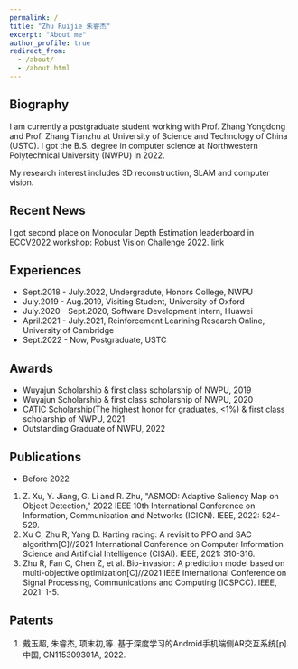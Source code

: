 ```yaml
---
permalink: /
title: "Zhu Ruijie 朱睿杰"
excerpt: "About me"
author_profile: true
redirect_from: 
  - /about/
  - /about.html
---
```


Biography
------

I am currently a postgraduate student working with Prof. Zhang Yongdong and Prof. Zhang Tianzhu at University of Science and Technology of China (USTC). I got the B.S. degree in computer science at Northwestern Polytechnical University (NWPU) in 2022.

My research interest includes 3D reconstruction, SLAM and computer vision. 

Recent News
------
I got second place on Monocular Depth Estimation leaderboard in ECCV2022 workshop: Robust Vision Challenge 2022. [link](http://www.robustvision.net/leaderboard.php?benchmark=depth)

Experiences
------
- Sept.2018 - July.2022, Undergradute, Honors College, NWPU
- July.2019 - Aug.2019, Visiting Student, University of Oxford
- July.2020 - Sept.2020, Software Development Intern, Huawei
- April.2021 - July.2021, Reinforcement Learining Research Online, University of Cambridge
- Sept.2022 - Now, Postgraduate, USTC

Awards
------
- Wuyajun Scholarship & first class scholarship of NWPU, 2019
- Wuyajun Scholarship & first class scholarship of NWPU, 2020
- CATIC Scholarship(The highest honor for graduates, <1%) & first class scholarship of NWPU, 2021
- Outstanding Graduate of NWPU, 2022

Publications
------
- Before 2022
1. Z. Xu, Y. Jiang, G. Li and R. Zhu, "ASMOD: Adaptive Saliency Map on Object Detection," 2022 IEEE 10th International Conference on Information, Communication and Networks (ICICN). IEEE, 2022: 524-529.
2. Xu C, Zhu R, Yang D. Karting racing: A revisit to PPO and SAC algorithm[C]//2021 International Conference on Computer Information Science and Artificial Intelligence (CISAI). IEEE, 2021: 310-316.
3. Zhu R, Fan C, Chen Z, et al. Bio-invasion: A prediction model based on multi-objective optimization[C]//2021 IEEE International Conference on Signal Processing, Communications and Computing (ICSPCC). IEEE, 2021: 1-5.

Patents
------
1. 戴玉超, 朱睿杰, 项末初,等. 基于深度学习的Android手机端侧AR交互系统[p]. 中国, CN115309301A, 2022.